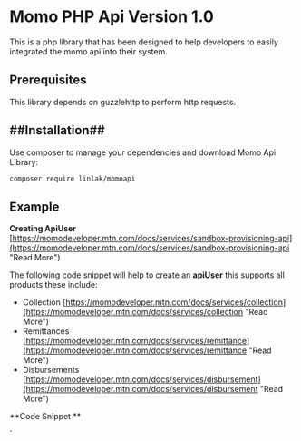 # Momo PHP Api Version 1.0 #

This is a php library that has been designed to help developers to easily integrated the momo api into their system.



## Prerequisites ##
This library depends on guzzlehttp to perform http requests.

##Installation##
------------

Use composer to manage your dependencies and download Momo Api Library:

```bash
composer require linlak/momoapi
```
## Example ##
**Creating ApiUser** [https://momodeveloper.mtn.com/docs/services/sandbox-provisioning-api](https://momodeveloper.mtn.com/docs/services/sandbox-provisioning-api "Read More")

The following code snippet will help to create an **apiUser** this supports all products these include:

- Collection [https://momodeveloper.mtn.com/docs/services/collection](https://momodeveloper.mtn.com/docs/services/collection "Read More")
- Remittances [https://momodeveloper.mtn.com/docs/services/remittance](https://momodeveloper.mtn.com/docs/services/remittance "Read More")
- Disbursements [https://momodeveloper.mtn.com/docs/services/disbursement](https://momodeveloper.mtn.com/docs/services/disbursement "Read More") 
 


**Code Snippet ** 


`
	
<?php

	require_once {path-to-vendor}/vendor/autoload.php;

	use Momo\MomoApp\Products\ApiUser;

	$apiPrimaryKey="***** your primary key for on your profile *****";
	$apiSecondaryKey="***** your secondary key for on your profile *****";



`

